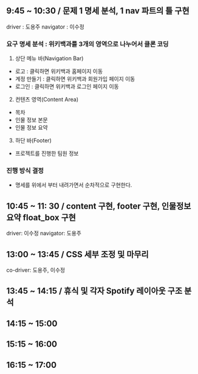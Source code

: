 
## 9:45 ~ 10:30 / 문제 1 명세 분석, 1 nav 파트의 틀 구현
driver : 도용주 
navigator : 이수정

### 요구 명세 분석 : 위키백과를 3개의 영역으로 나누어서 클론 코딩
1. 상단 메뉴 바(Navigation Bar)
- 로고 : 클릭하면 위키백과 홈페이지 이동
- 계정 만들기 : 클릭하면 위키백과 회원가입 페이지 이동
- 로그인 : 클릭하면 위키백과 로그인 페이지 이동

2. 컨텐츠 영역(Content Area)
- 목차
- 인물 정보 본문
- 인물 정보 요약

3. 하단 바(Footer)
- 프로젝트를 진행한 팀원 정보

### 진행 방식 결정
- 명세를 위에서 부터 내려가면서 순차적으로 구현한다.

## 10:45 ~ 11: 30 / content 구현, footer 구현, 인물정보 요약 float_box 구현
driver: 이수정
navigator: 도용주

## 13:00 ~ 13:45 /  CSS 세부 조정 및 마무리
co-driver: 도용주, 이수정

## 13:45 ~ 14:15 / 휴식 및 각자 Spotify 레이아웃 구조 분석

## 14:15 ~ 15:00

## 15:15 ~ 16:00

## 16:15 ~ 17:00


